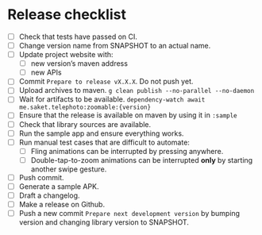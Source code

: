 # Release checklist

- [ ] Check that tests have passed on CI.
- [ ] Change version name from SNAPSHOT to an actual name.
- [ ] Update project website with:
    - [ ] new version’s maven address
    - [ ] new APIs
- [ ] Commit `Prepare to release vX.X.X`. Do not push yet.
- [ ] Upload archives to maven.
  `g clean publish --no-parallel --no-daemon`
- [ ] Wait for artifacts to be available.
  `dependency-watch await me.saket.telephoto:zoomable:{version}`
- [ ] Ensure that the release is available on maven by using it in `:sample`
- [ ] Check that library sources are available.
- [ ] Run the sample app and ensure everything works. 
- [ ] Run manual test cases that are difficult to automate:
  - [ ] Fling animations can be interrupted by pressing anywhere.
  - [ ] Double-tap-to-zoom animations can be interrupted **only** by starting another swipe gesture. 
- [ ] Push commit.
- [ ] Generate a sample APK.
- [ ] Draft a changelog.
- [ ] Make a release on Github.
- [ ] Push a new commit `Prepare next development version` by bumping version and changing library version to SNAPSHOT.
